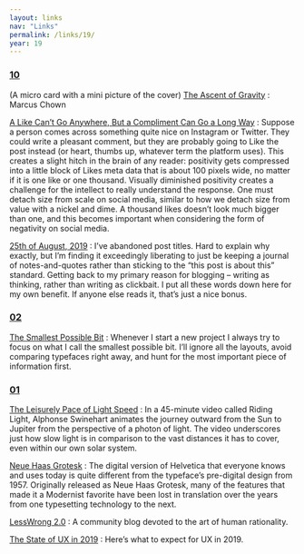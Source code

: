 ```yaml
---
layout: links
nav: "Links"
permalink: /links/19/
year: 19
---
```


<h3 id="10"><a href="#10">10</a></h3>

(A micro card with a mini picture of the cover)
[The Ascent of Gravity](https://marcuschown.com/book/the-ascent-of-gravity/)
: Marcus Chown

[A Like Can’t Go Anywhere, But a Compliment Can Go a Long Way](https://frankchimero.com/blog/2019/like-compliment/)
: Suppose a person comes across something quite nice on Instagram or Twitter. They could write a pleasant comment, but they are probably going to Like the post instead (or heart, thumbs up, whatever term the platform uses). This creates a slight hitch in the brain of any reader: positivity gets compressed into a little block of Likes meta data that is about 100 pixels wide, no matter if it is one like or one thousand. Visually diminished positivity creates a challenge for the intellect to really understand the response. One must detach size from scale on social media, similar to how we detach size from value with a nickel and dime. A thousand likes doesn’t look much bigger than one, and this becomes important when considering the form of negativity on social media.

[25th of August, 2019](http://danielgray.com/blog/250819)
: I’ve abandoned post titles. Hard to explain why exactly, but I’m finding it exceedingly liberating to just be keeping a journal of notes-and-quotes rather than sticking to the “this post is about this” standard. Getting back to my primary reason for blogging – writing as thinking, rather than writing as clickbait. I put all these words down here for my own benefit. If anyone else reads it, that’s just a nice bonus.

<h3 id="02"><a href="#02">02</a></h3>

[The Smallest Possible Bit](https://buttondown.email/robinrendle/archive/c9577fc7-80f2-42bc-8e8d-4ec55a2fda2b)
: Whenever I start a new project I always try to focus on what I call the smallest possible bit. I’ll ignore all the layouts, avoid comparing typefaces right away, and hunt for the most important piece of information first.

<h3 id="01"><a href="#01">01</a></h3>

[The Leisurely Pace of Light Speed](https://kottke.org/17/01/the-leisurely-pace-of-light-speed)
: In a 45-minute video called Riding Light, Alphonse Swinehart animates the journey outward from the Sun to Jupiter from the perspective of a photon of light. The video underscores just how slow light is in comparison to the vast distances it has to cover, even within our own solar system.

[Neue Haas Grotesk](http://www.fontbureau.com/NHG/)
: The digital version of Helvetica that everyone knows and uses today is quite different from the typeface’s pre-digital design from 1957. Originally released as Neue Haas Grotesk, many of the features that made it a Modernist favorite have been lost in translation over the years from one typesetting technology to the next.

[LessWrong 2.0](https://www.lesswrong.com/)
: A community blog devoted to the art of human rationality.

[The State of UX in 2019](https://trends.uxdesign.cc/2019)
: Here’s what to expect for UX in 2019.
